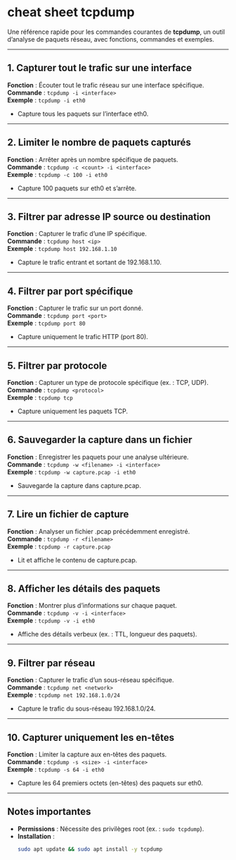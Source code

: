 # cheat sheet tcpdump

Une référence rapide pour les commandes courantes de **tcpdump**, un outil d’analyse de paquets réseau, avec fonctions, commandes et exemples.

---

## 1. Capturer tout le trafic sur une interface
**Fonction** : Écouter tout le trafic réseau sur une interface spécifique.  
**Commande** : `tcpdump -i <interface>`  
**Exemple** : `tcpdump -i eth0`  
- Capture tous les paquets sur l’interface eth0.

---

## 2. Limiter le nombre de paquets capturés
**Fonction** : Arrêter après un nombre spécifique de paquets.  
**Commande** : `tcpdump -c <count> -i <interface>`  
**Exemple** : `tcpdump -c 100 -i eth0`  
- Capture 100 paquets sur eth0 et s’arrête.

---

## 3. Filtrer par adresse IP source ou destination
**Fonction** : Capturer le trafic d’une IP spécifique.  
**Commande** : `tcpdump host <ip>`  
**Exemple** : `tcpdump host 192.168.1.10`  
- Capture le trafic entrant et sortant de 192.168.1.10.

---

## 4. Filtrer par port spécifique
**Fonction** : Capturer le trafic sur un port donné.  
**Commande** : `tcpdump port <port>`  
**Exemple** : `tcpdump port 80`  
- Capture uniquement le trafic HTTP (port 80).

---

## 5. Filtrer par protocole
**Fonction** : Capturer un type de protocole spécifique (ex. : TCP, UDP).  
**Commande** : `tcpdump <protocol>`  
**Exemple** : `tcpdump tcp`  
- Capture uniquement les paquets TCP.

---

## 6. Sauvegarder la capture dans un fichier
**Fonction** : Enregistrer les paquets pour une analyse ultérieure.  
**Commande** : `tcpdump -w <filename> -i <interface>`  
**Exemple** : `tcpdump -w capture.pcap -i eth0`  
- Sauvegarde la capture dans capture.pcap.

---

## 7. Lire un fichier de capture
**Fonction** : Analyser un fichier .pcap précédemment enregistré.  
**Commande** : `tcpdump -r <filename>`  
**Exemple** : `tcpdump -r capture.pcap`  
- Lit et affiche le contenu de capture.pcap.

---

## 8. Afficher les détails des paquets
**Fonction** : Montrer plus d’informations sur chaque paquet.  
**Commande** : `tcpdump -v -i <interface>`  
**Exemple** : `tcpdump -v -i eth0`  
- Affiche des détails verbeux (ex. : TTL, longueur des paquets).

---

## 9. Filtrer par réseau
**Fonction** : Capturer le trafic d’un sous-réseau spécifique.  
**Commande** : `tcpdump net <network>`  
**Exemple** : `tcpdump net 192.168.1.0/24`  
- Capture le trafic du sous-réseau 192.168.1.0/24.

---

## 10. Capturer uniquement les en-têtes
**Fonction** : Limiter la capture aux en-têtes des paquets.  
**Commande** : `tcpdump -s <size> -i <interface>`  
**Exemple** : `tcpdump -s 64 -i eth0`  
- Capture les 64 premiers octets (en-têtes) des paquets sur eth0.

---

## Notes importantes
- **Permissions** : Nécessite des privilèges root (ex. : `sudo tcpdump`).
- **Installation** :  
  ```bash
  sudo apt update && sudo apt install -y tcpdump
